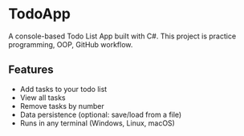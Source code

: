 # TodoApp

A console-based Todo List App built with C#.
This project is practice programming, OOP, GitHub workflow.

## Features
-  Add tasks to your todo list  
-  View all tasks  
-  Remove tasks by number  
-  Data persistence (optional: save/load from a file)  
-  Runs in any terminal (Windows, Linux, macOS)
